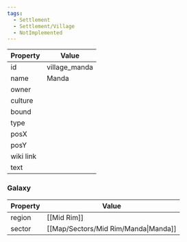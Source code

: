 ```yaml
---
tags:
  - Settlement
  - Settlement/Village
  - NotImplemented
---
```


| Property  | Value         |
| --------- | ------------- |
| id        | village_manda |
| name      | Manda         |
| owner     |               |
| culture   |               |
| bound     |               |
| type      |               |
| posX      |               |
| posY      |               |
| wiki link |               |
| text      |               |

### Galaxy
| Property | Value                                |
| -------- | ------------------------------------ |
| region   | [[Mid Rim]]                          |
| sector   | [[Map/Sectors/Mid Rim/Manda\|Manda]] |
